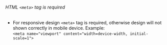 ###### HTML `<meta>` tag is required
* For responsive design `<meta>` tag is required, otherwise design will not shown correctly in mobile device. Example:  
    `<meta name="viewport" content="width=device-width, initial-scale=1">`